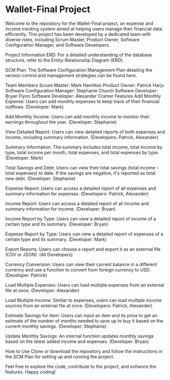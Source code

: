 # Wallet-Final Project
Welcome to the repository for the Wallet-Final project, an expense and income tracking system aimed at helping users manage their financial data efficiently. This project has been developed by a dedicated team with diverse roles, including Scrum Master, Product Owner, Software Configuration Manager, and Software Developers.

Project Information
ERD: For a detailed understanding of the database structure, refer to the Entity-Relationship Diagram (ERD).

SCM Plan: The Software Configuration Management Plan detailing the version control and management strategies can be found here.

Team Members
Scrum Master: Mark Hamilton
Product Owner: Patrick Harju
Software Configuration Manager: Stephanie Church
Software Developer: Bryan Flynn
Software Developer: Alexander Cramer
Features
Add Monthly Expense: Users can add monthly expenses to keep track of their financial outflows. (Developer: Mark)

Add Monthly Income: Users can add monthly income to monitor their earnings throughout the year. (Developer: Stephanie)

View Detailed Report: Users can view detailed reports of both expenses and income, including summary information. (Developers: Patrick, Alexander)

Summary Information: The summary includes total income, total income by type, total income per month, total expenses, and total expenses by type. (Developer: Mark)

Total Savings and Debt: Users can view their total savings (total income - total expenses) to date. If the savings are negative, it's reported as total new debt. (Developer: Stephanie)

Expense Report: Users can access a detailed report of all expenses and summary information for expenses. (Developers: Patrick, Alexander)

Income Report: Users can access a detailed report of all income and summary information for income. (Developer: Bryan)

Income Report by Type: Users can view a detailed report of income of a certain type and its summary. (Developer: Bryan)

Expense Report by Type: Users can view a detailed report of expenses of a certain type and its summary. (Developer: Mark)

Export Reports: Users can choose a report and export it as an external file (CSV or JSON). (All Developers)

Currency Conversion: Users can view their current balance in a different currency and use a function to convert from foreign currency to USD. (Developer: Patrick)

Load Multiple Expenses: Users can load multiple expenses from an external file at once. (Developer: Alexander)

Load Multiple Income: Similar to expenses, users can load multiple income sources from an external file at once. (Developers: Patrick, Alexander)

Estimate Savings for Item: Users can input an item and its price to get an estimate of the number of months needed to save up to buy it based on the current monthly savings. (Developer: Stephanie)

Update Monthly Savings: An internal function updates monthly savings based on the latest added income and expenses. (Developer: Bryan)

How to Use
Clone or download the repository and follow the instructions in the SCM Plan for setting up and running the project.

Feel free to explore the code, contribute to the project, and enhance the features. Happy coding!
